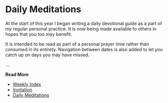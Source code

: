 # Daily Meditations

At the start of this year I began writing a daily devotional guide as a part
of my regular personal practice.  It is now being made available to others in
hopes that you too may benefit. 

It is intended to be read as part of a personal prayer time rather than consumed
in its entirety. Navigation between dates is also added to let you catch up on
days you may have missed.

...

**Read More**

* [Weekly Index](https://spiritual-things.org/blog/daily/All)
* [Invitation](https://spiritual-things.org/blog/daily/Invite.md)
* [Daily Meditations](https://spiritual-things.org/daily/Index.md)

